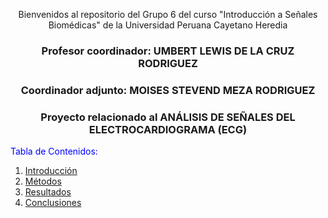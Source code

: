 <div align="center">

Bienvenidos al repositorio del Grupo 6 del curso "Introducción a Señales Biomédicas" de la Universidad Peruana Cayetano Heredia  

### Profesor coordinador: UMBERT LEWIS DE LA CRUZ RODRIGUEZ  
### Coordinador adjunto: MOISES STEVEND MEZA RODRIGUEZ  
### Proyecto relacionado al ANÁLISIS DE SEÑALES DEL ELECTROCARDIOGRAMA (ECG)  
</div>

<span style="color:blue">Tabla de Contenidos:</span>
1. [Introducción](#introducción)
2. [Métodos](#métodos)
3. [Resultados](#resultados)
4. [Conclusiones](#conclusiones)
